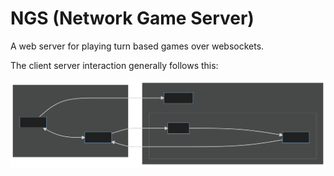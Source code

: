 # NGS (Network Game Server)
A web server for playing turn based games over websockets.

The client server interaction generally follows this:

![c_s_interaction](./blueprints/client_server_high_level.svg)
